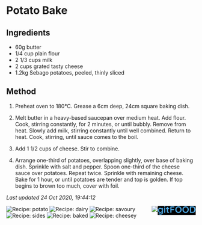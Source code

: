 # Potato Bake

## Ingredients

- 60g butter
- 1/4 cup plain flour
- 2 1/3 cups milk
- 2 cups grated tasty cheese
- 1.2kg Sebago potatoes, peeled, thinly sliced

## Method

1. Preheat oven to 180°C. Grease a 6cm deep, 24cm square baking dish.

2. Melt butter in a heavy-based saucepan over medium heat. Add flour. Cook, stirring constantly, for 2 minutes, or until bubbly. Remove from heat. Slowly add milk, stirring constantly until well combined. Return to heat. Cook, stirring, until sauce comes to the boil.

3. Add 1 1/2 cups of cheese. Stir to combine.

4. Arrange one-third of potatoes, overlapping slightly, over base of baking dish. Sprinkle with salt and pepper. Spoon one-third of the cheese sauce over potatoes. Repeat twice. Sprinkle with remaining cheese. Bake for 1 hour, or until potatoes are tender and top is golden. If top begins to brown too much, cover with foil.

*Last updated 24 Oct 2020, 19:44:12*

<img src="logo.png" width="20%" align="right" />

<img src="https://profile-counter.glitch.me/fexofenadine_potatobake/count.svg" height="20" align="right" />

![Recipe: potato](https://img.shields.io/badge/tag-potato-blue.svg) ![Recipe: dairy](https://img.shields.io/badge/tag-dairy-blue.svg) ![Recipe: savoury](https://img.shields.io/badge/tag-savoury-blue.svg) ![Recipe: sides](https://img.shields.io/badge/tag-sides-blue.svg) ![Recipe: baked](https://img.shields.io/badge/tag-baked-blue.svg) ![Recipe: cheesey](https://img.shields.io/badge/tag-cheesey-blue.svg)